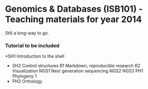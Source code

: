 Genomics & Databases (ISB101) - Teaching materials for year 2014
================================================================

Still a long-way to go.


### Tutorial to be included

  *SH1 Introduction to the shell
 *  SH2 Control structures
R1 Markdown, reproducible research
R2 Visualization
   NGS1 Next generation sequencing 
NGS2 
NGS3 
PH1 Phylogeny 1
 * PH2 Orthology


